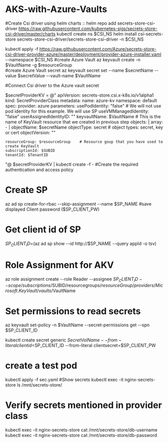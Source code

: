 # AKS-with-Azure-Vaults

#Create Csi driver using helm charts ::
helm repo add secrets-store-csi-driver https://raw.githubusercontent.com/kubernetes-sigs/secrets-store-csi-driver/master/charts
kubectl create ns $CSI_NS
helm install csi-secrets-store secrets-store-csi-driver/secrets-store-csi-driver -n $CSI_NS

kubectl apply -f https://raw.githubusercontent.com/Azure/secrets-store-csi-driver-provider-azure/master/deployment/provider-azure-installer.yaml --namespace $CSI_NS
#create Azure Vault
az keyvault create -n $VaultName -g $resourceGroup  
#create Azure Vault secret
az keyvault secret set --name $secretName --value $secretValue --vault-name $VaultName

#Connect Csi driver to the Azure vault secret 

$secretProviderKV = @"
apiVersion: secrets-store.csi.x-k8s.io/v1alpha1
kind: SecretProviderClass
metadata:
  name: azure-kv
  namespace: default
spec:
  provider: azure
  parameters:
    usePodIdentity: "false"   # We will not use pod identity for this example. We will use SP
    useVMManagedIdentity: "false"
    userAssignedIdentityID: ""
    keyvaultName: $VaultName   # This is the name of KeyVault resource that we created in previous step 
    objects:  |
      array:
        - |
          objectName: $secretName
          objectType: secret      # object types: secret, key or cert
          objectVersion: "" 
       
    resourceGroup: $resourceGroup    # Resource goup that you have used to create KeyVault
    subscriptionId: $SUBID       
    tenantId: $TenantID     
"@
$secretProviderKV | kubectl create -f -
#Create the required authentication and access policy
# Create SP 
az ad sp create-for-rbac --skip-assignment --name $SP_NAME
#save displayed Client password ($SP_CLIENT_PW)
# Get client id of SP
$SP_CLIENT_ID=$(az ad sp show --id http://$SP_NAME --query appId -o tsv)
# Role Assignment for AKV
az role assignment create --role Reader --assignee $SP_CLIENT_ID --scope /subscriptions/$SUBID/resourcegroups/$resourceGroup/providers/Microsoft.KeyVault/vaults/$VaultName
# Set permissions to read secrets
az keyvault set-policy -n $VaultName --secret-permissions get --spn $SP_CLIENT_ID

kubectl create secret generic $SecretVolName  --from-literal clientid=$SP_CLIENT_ID --from-literal clientsecret=$SP_CLIENT_PW

# create a test pod 
kubectl apply -f sec.yaml
#Show secrets
kubectl exec -it nginx-secrets-store ls /mnt/secrets-store/
# Verify secrets mentioned in provider class
kubectl exec -it nginx-secrets-store cat /mnt/secrets-store/db-username
kubectl exec -it nginx-secrets-store cat /mnt/secrets-store/db-password
